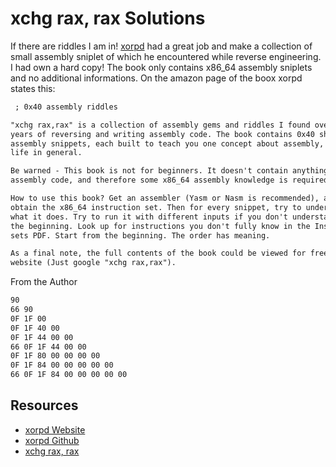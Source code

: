 # xchg rax, rax Solutions

If there are riddles I am in! [xorpd][web-xorpd] had a great job and make a
collection of small assembly sniplet of which he encountered while reverse
engineering. I had own a hard copy! The book only contains x86_64 assembly
sniplets and no additional informations. On the amazon page of the boox xorpd
states this:

```txt
 ; 0x40 assembly riddles

"xchg rax,rax" is a collection of assembly gems and riddles I found over many
years of reversing and writing assembly code. The book contains 0x40 short
assembly snippets, each built to teach you one concept about assembly, math or
life in general.

Be warned - This book is not for beginners. It doesn't contain anything besides
assembly code, and therefore some x86_64 assembly knowledge is required.

How to use this book? Get an assembler (Yasm or Nasm is recommended), and
obtain the x86_64 instruction set. Then for every snippet, try to understand
what it does. Try to run it with different inputs if you don't understand it in
the beginning. Look up for instructions you don't fully know in the Instruction
sets PDF. Start from the beginning. The order has meaning.

As a final note, the full contents of the book could be viewed for free on my
website (Just google "xchg rax,rax").
```

From the Author

```txt
90
66 90
0F 1F 00
0F 1F 40 00
0F 1F 44 00 00
66 0F 1F 44 00 00
0F 1F 80 00 00 00 00
0F 1F 84 00 00 00 00 00
66 0F 1F 84 00 00 00 00 00
```

## Resources

* [xorpd Website][web-xorpd]
* [xorpd Github][web-gh-xorpd]
* [xchg rax, rax][web-book-online]

[web-xorpd]: https://www.xorpd.net/
[web-gh-xorpd]: https://github.com/xorpd
[web-book-online]: https://www.xorpd.net/pages/xchg_rax/snip_00.html

